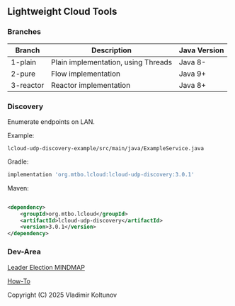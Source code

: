## Lightweight Cloud Tools

### Branches

| Branch    | Description                         | Java Version |
|-----------|-------------------------------------|--------------|
| 1-plain   | Plain implementation, using Threads | Java 8-      |
| 2-pure    | Flow implementation                 | Java 9+      |
| 3-reactor | Reactor implementation              | Java 8+      |

### Discovery

Enumerate endpoints on LAN.

Example:
```
lcloud-udp-discovery-example/src/main/java/ExampleService.java
``` 

Gradle: 

```groovy
implementation 'org.mtbo.lcloud:lcloud-udp-discovery:3.0.1'
```

Maven:

```xml

<dependency>
    <groupId>org.mtbo.lcloud</groupId>
    <artifactId>lcloud-udp-discovery</artifactId>
    <version>3.0.1</version>
</dependency>
```

### Dev-Area

[Leader Election MINDMAP](MINDMAP.md)

[How-To](DEV.md)

Copyright (C) 2025 Vladimir Koltunov